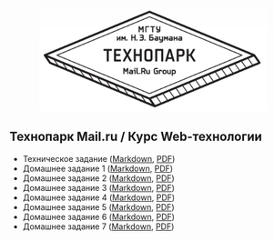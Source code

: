 <p align="center">
  <a href="https://park.mail.ru/">
    <img
      alt="Технопарк Mail.ru"
      src="files/img/tpark_logo.jpg"
      width="400"
    />
  </a>
</p>

## Технопарк Mail.ru / Курс Web-технологии
- Техническое задание ([Markdown](files/markdown/technical_details.md), [PDF](files/pdf/technical_details.pdf))
- Домашнее задание 1 ([Markdown](files/markdown/task-1.md), [PDF](files/pdf/task-1.pdf))
- Домашнее задание 2 ([Markdown](files/markdown/task-2.md), [PDF](files/pdf/task-2.pdf))
- Домашнее задание 3 ([Markdown](files/markdown/task-3.md), [PDF](files/pdf/task-3.pdf))
- Домашнее задание 4 ([Markdown](files/markdown/task-4.md), [PDF](files/pdf/task-4.pdf))
- Домашнее задание 5 ([Markdown](files/markdown/task-5.md), [PDF](files/pdf/task-5.pdf))
- Домашнее задание 6 ([Markdown](files/markdown/task-6.md), [PDF](files/pdf/task-6.pdf))
- Домашнее задание 7 ([Markdown](files/markdown/task-7.md), [PDF](files/pdf/task-7.pdf))
